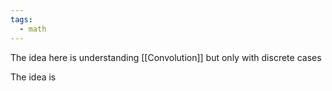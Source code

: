 ```yaml
---
tags:
  - math
---
```

The idea here is understanding [[Convolution]] but only with discrete cases

The idea is